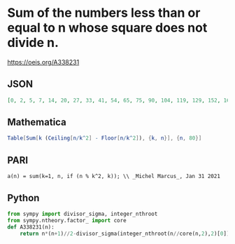 # Sum of the numbers less than or equal to n whose square does not divide n\.
https://oeis.org/A338231
## JSON
```JSON
[0, 2, 5, 7, 14, 20, 27, 33, 41, 54, 65, 75, 90, 104, 119, 129, 152, 167, 189, 207, 230, 252, 275, 297, 319, 350, 374, 403, 434, 464, 495, 521, 560, 594, 629, 654, 702, 740, 779, 817, 860, 902, 945, 987, 1031, 1080, 1127, 1169, 1217, 1269, 1325, 1375, 1430, 1481, 1539]
```
## Mathematica
```Mathematica
Table[Sum[k (Ceiling[n/k^2] - Floor[n/k^2]), {k, n}], {n, 80}]
```
## PARI
```PARI
a(n) = sum(k=1, n, if (n % k^2, k)); \\ _Michel Marcus_, Jan 31 2021
```
## Python
```Python
from sympy import divisor_sigma, integer_nthroot
from sympy.ntheory.factor_ import core
def A338231(n):
    return n*(n+1)//2-divisor_sigma(integer_nthroot(n//core(n,2),2)[0]) # _Chai Wah Wu_, Jan 31 2021
```
